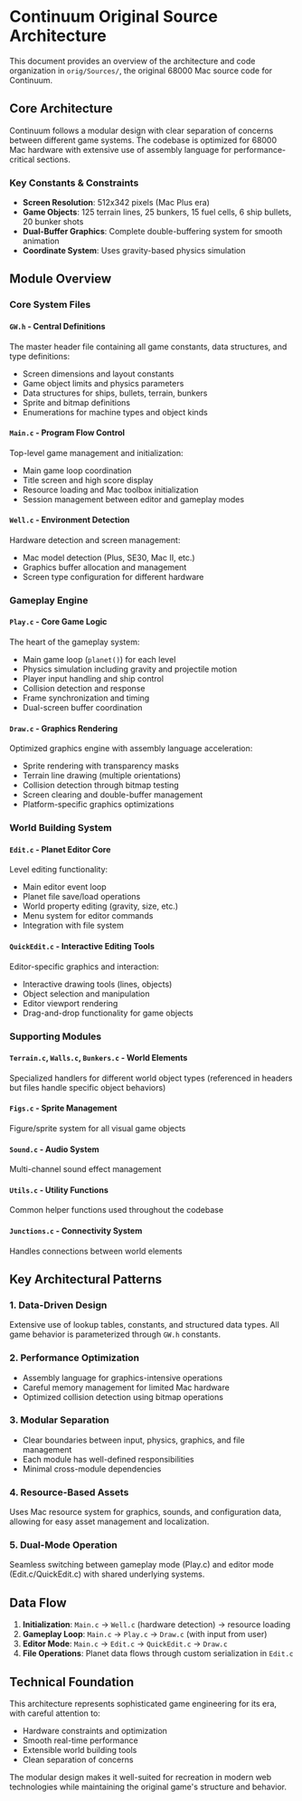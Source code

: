 # Continuum Original Source Architecture

This document provides an overview of the architecture and code organization in `orig/Sources/`, the original 68000 Mac source code for Continuum.

## Core Architecture

Continuum follows a modular design with clear separation of concerns between different game systems. The codebase is optimized for 68000 Mac hardware with extensive use of assembly language for performance-critical sections.

### Key Constants & Constraints

- **Screen Resolution**: 512x342 pixels (Mac Plus era)
- **Game Objects**: 125 terrain lines, 25 bunkers, 15 fuel cells, 6 ship bullets, 20 bunker shots
- **Dual-Buffer Graphics**: Complete double-buffering system for smooth animation
- **Coordinate System**: Uses gravity-based physics simulation

## Module Overview

### Core System Files

#### `GW.h` - Central Definitions

The master header file containing all game constants, data structures, and type definitions:

- Screen dimensions and layout constants
- Game object limits and physics parameters
- Data structures for ships, bullets, terrain, bunkers
- Sprite and bitmap definitions
- Enumerations for machine types and object kinds

#### `Main.c` - Program Flow Control

Top-level game management and initialization:

- Main game loop coordination
- Title screen and high score display
- Resource loading and Mac toolbox initialization
- Session management between editor and gameplay modes

#### `Well.c` - Environment Detection

Hardware detection and screen management:

- Mac model detection (Plus, SE30, Mac II, etc.)
- Graphics buffer allocation and management
- Screen type configuration for different hardware

### Gameplay Engine

#### `Play.c` - Core Game Logic

The heart of the gameplay system:

- Main game loop (`planet()`) for each level
- Physics simulation including gravity and projectile motion
- Player input handling and ship control
- Collision detection and response
- Frame synchronization and timing
- Dual-screen buffer coordination

#### `Draw.c` - Graphics Rendering

Optimized graphics engine with assembly language acceleration:

- Sprite rendering with transparency masks
- Terrain line drawing (multiple orientations)
- Collision detection through bitmap testing
- Screen clearing and double-buffer management
- Platform-specific graphics optimizations

### World Building System

#### `Edit.c` - Planet Editor Core

Level editing functionality:

- Main editor event loop
- Planet file save/load operations
- World property editing (gravity, size, etc.)
- Menu system for editor commands
- Integration with file system

#### `QuickEdit.c` - Interactive Editing Tools

Editor-specific graphics and interaction:

- Interactive drawing tools (lines, objects)
- Object selection and manipulation
- Editor viewport rendering
- Drag-and-drop functionality for game objects

### Supporting Modules

#### `Terrain.c`, `Walls.c`, `Bunkers.c` - World Elements

Specialized handlers for different world object types (referenced in headers but files handle specific object behaviors)

#### `Figs.c` - Sprite Management

Figure/sprite system for all visual game objects

#### `Sound.c` - Audio System

Multi-channel sound effect management

#### `Utils.c` - Utility Functions

Common helper functions used throughout the codebase

#### `Junctions.c` - Connectivity System

Handles connections between world elements

## Key Architectural Patterns

### 1. **Data-Driven Design**

Extensive use of lookup tables, constants, and structured data types. All game behavior is parameterized through `GW.h` constants.

### 2. **Performance Optimization**

- Assembly language for graphics-intensive operations
- Careful memory management for limited Mac hardware
- Optimized collision detection using bitmap operations

### 3. **Modular Separation**

- Clear boundaries between input, physics, graphics, and file management
- Each module has well-defined responsibilities
- Minimal cross-module dependencies

### 4. **Resource-Based Assets**

Uses Mac resource system for graphics, sounds, and configuration data, allowing for easy asset management and localization.

### 5. **Dual-Mode Operation**

Seamless switching between gameplay mode (Play.c) and editor mode (Edit.c/QuickEdit.c) with shared underlying systems.

## Data Flow

1. **Initialization**: `Main.c` → `Well.c` (hardware detection) → resource loading
2. **Gameplay Loop**: `Main.c` → `Play.c` → `Draw.c` (with input from user)
3. **Editor Mode**: `Main.c` → `Edit.c` → `QuickEdit.c` → `Draw.c`
4. **File Operations**: Planet data flows through custom serialization in `Edit.c`

## Technical Foundation

This architecture represents sophisticated game engineering for its era, with careful attention to:

- Hardware constraints and optimization
- Smooth real-time performance
- Extensible world building tools
- Clean separation of concerns

The modular design makes it well-suited for recreation in modern web technologies while maintaining the original game's structure and behavior.

